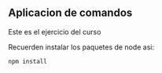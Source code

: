 ## Aplicacion de comandos

Este es el ejercicio del curso

Recuerden instalar los paquetes de node asi:
```
npm install
```